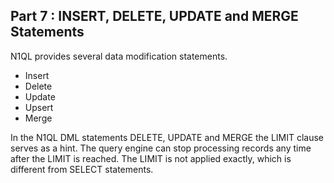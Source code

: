 ## Part 7 : INSERT, DELETE, UPDATE and MERGE Statements

N1QL provides several data modification statements.  

 * Insert
 * Delete
 * Update
 * Upsert
 * Merge

 In the N1QL DML statements DELETE, UPDATE and MERGE the LIMIT clause 
 serves as a hint. The query engine can stop processing records any 
 time after the LIMIT is reached. The LIMIT is not applied exactly, 
 which is different from SELECT statements.

<pre id="example">

</pre>
